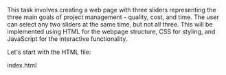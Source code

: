 This task involves creating a web page with three sliders representing the three main goals of project management - quality, cost, and time. The user can select any two sliders at the same time, but not all three. This will be implemented using HTML for the webpage structure, CSS for styling, and JavaScript for the interactive functionality. 

Let's start with the HTML file:

index.html
